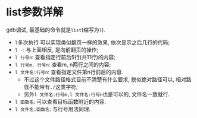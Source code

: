 # list参数详解

gdb调试, 最基础的命令就是`list`(缩写为`l`). 

- `l`多次执行 可以实现类似翻页一样的效果, 依次显示之后几行的代码;
- `l -`: 与上面相反, 是向前翻页的操作;
- `l 行号n`: 查看指定行前后5行(共11行)的内容;
- `l 行号m, 行号n`: 查看m, n两行之间的内容;
- `l 文件名:行号n`: 查看指定文件第n行前后的内容.
    - 不过这个文件路径格式目前不清楚有什么要求, 貌似绝对路径可以, 相对路径不能带有`./`这类字符;
    - 另外`l 文件名:行号m,l 文件名:行号n`也是可以的, 文件名一致就行.
- `l 函数名`: 可以查看目标函数附近的内容.
- `l 文件名:函数名`: 与行号用法同理.
